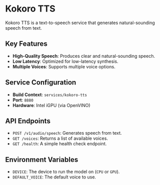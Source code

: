 # Kokoro TTS

Kokoro TTS is a text-to-speech service that generates natural-sounding speech from text.

## Key Features

- **High-Quality Speech**: Produces clear and natural-sounding speech.
- **Low Latency**: Optimized for low-latency synthesis.
- **Multiple Voices**: Supports multiple voice options.

## Service Configuration

- **Build Context**: `services/kokoro-tts`
- **Port**: `8880`
- **Hardware**: Intel iGPU (via OpenVINO)

## API Endpoints

- `POST /v1/audio/speech`: Generates speech from text.
- `GET /voices`: Returns a list of available voices.
- `GET /health`: A simple health check endpoint.

## Environment Variables

- `DEVICE`: The device to run the model on (`CPU` or `GPU`).
- `DEFAULT_VOICE`: The default voice to use.
